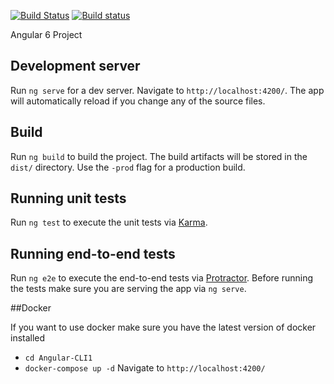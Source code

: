 [![Build Status](https://travis-ci.org/eskinderg/Angular.svg?branch=master)](https://travis-ci.org/eskinderg/Angular) [![Build status](https://ci.appveyor.com/api/projects/status/xortrnvhoggxxsxd/branch/master?svg=true)](https://ci.appveyor.com/project/eskinderg/angular-cli/branch/master)

Angular 6 Project

## Development server

Run `ng serve` for a dev server. Navigate to `http://localhost:4200/`. The app will automatically reload if you change any of the source files.

## Build

Run `ng build` to build the project. The build artifacts will be stored in the `dist/` directory. Use the `-prod` flag for a production build.

## Running unit tests

Run `ng test` to execute the unit tests via [Karma](https://karma-runner.github.io).

## Running end-to-end tests

Run `ng e2e` to execute the end-to-end tests via [Protractor](http://www.protractortest.org/).
Before running the tests make sure you are serving the app via `ng serve`.

##Docker

If you want to use docker make sure you have the latest version of docker installed
-   `cd Angular-CLI1`
-   `docker-compose up -d`
Navigate to `http://localhost:4200/`
